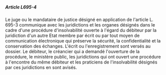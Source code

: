 ##### Article L695-4

Le juge ou le mandataire de justice désigné en application de l'article L. 695-3 communique avec les juridictions et les organes désignés dans le cadre d'une procédure d'insolvabilité ouverte à l'égard du débiteur par la juridiction d'un autre Etat membre par écrit ou par tout moyen de communication électronique qui préserve la sécurité, la confidentialité et la conservation des échanges. L'écrit ou l'enregistrement sont versés au dossier. Le débiteur, le créancier qui a demandé l'ouverture de la procédure, le ministère public, les juridictions qui ont ouvert une procédure à l'encontre du même débiteur et les praticiens de l'insolvabilité désignés par ces juridictions en sont avisés.

